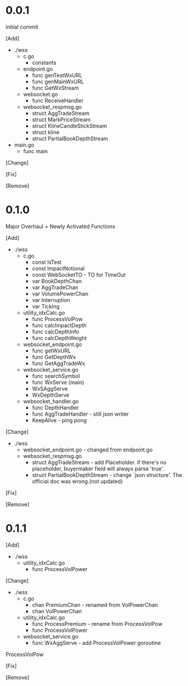# 0.0.1
<p>
initial commit
</p>

[Add]
- ./wss
  - c.go
    - constants
  - endpoint.go
    - func genTestWxURL
    - func genMainWxURL
    - func GetWxStream
  - websocket.go
    - func ReceiveHandler
  - websocket_respmsg.go
    - struct AggTradeStream
    - struct MarkPriceStream
    - struct KlineCandleStickStream
    - struct kline
    - struct PartialBookDepthStream
- main.go
  - func main

[Change]

[Fix]

[Remove]


# 0.1.0
<p>
Major Overhaul + Newly Activated Functions
</p>

[Add]
- ./wss
  - c.go
    - const IsTest
    - const ImpactNotional
    - const WebSocketTO - TO for TimeOut
    - var BookDepthChan
    - var AggTradeChan
    - var VolumePowerChan
    - var Interruption
    - var Ticking
  - utility_idxCalc.go
    - func ProcessVolPow
    - func calcImpactDepth
    - func calcDepthInfo
    - func calcDepthWeight
  - websocket_endpoint.go
    - func getWxURL
    - func GetDepthWx
    - func GetAggTradeWx
  - websocket_service.go
    - func searchSymbol 
    - func WxServe (main)
    - WxSAggServe
    - WxDepthServe
  - websocket_handler.go
    - func DepthHandler
    - func AggTradeHandler  - still json writer
    - KeepAlive - ping pong 

[Change]
- ./wss
  - websocket_endpoint.go - changed from endpoint.go
  - websocket_respmsg.go
    - struct AggTradeStream - add Placeholder. if there's no placeholder, buyermaker field will always parse 'true'.
    - struct PartialBookDepthStream - change `json structure'. The official doc was wrong.(not updated)

[Fix]

[Remove]


# 0.1.1
[Add]
- ./wss
  - utility_idxCalc.go
    - func ProcessVolPower

[Change]
- ./wss
  - c.go
    - chan PremiumChan - renamed from VolPowerChan
    - chan VolPowerChan
  - utility_idxCalc.go
    - func ProcessPremium - rename from ProcessVolPow
    - func ProcessVolPower
  - websocket_service.go
    - func WxAggServe - add ProcessVolPower goroutine

ProcessVolPow 

[Fix]

[Remove]